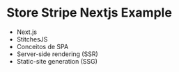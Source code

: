 # Store Stripe Nextjs Example

- Next.js
- StitchesJS
- Conceitos de SPA
- Server-side rendering (SSR)
- Static-site generation (SSG)
